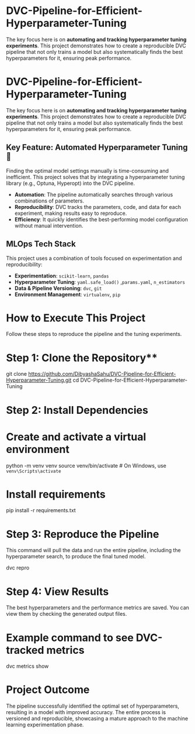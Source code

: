 # DVC-Pipeline-for-Efficient-Hyperparameter-Tuning
 The key focus here is on **automating and tracking hyperparameter tuning experiments**. This project demonstrates how to create a reproducible DVC pipeline that not only trains a model but also systematically finds the best hyperparameters for it, ensuring peak performance.


# DVC-Pipeline-for-Efficient-Hyperparameter-Tuning
 The key focus here is on **automating and tracking hyperparameter tuning experiments**. This project demonstrates how to create a reproducible DVC pipeline that not only trains a model but also systematically finds the best hyperparameters for it, ensuring peak performance.


## Key Feature: Automated Hyperparameter Tuning 🔬

Finding the optimal model settings manually is time-consuming and inefficient. This project solves that by integrating a hyperparameter tuning library (e.g., Optuna, Hyperopt) into the DVC pipeline.

* **Automation**: The pipeline automatically searches through various combinations of parameters.
* **Reproducibility**: DVC tracks the parameters, code, and data for each experiment, making results easy to reproduce.
* **Efficiency**: It quickly identifies the best-performing model configuration without manual intervention.

## MLOps Tech Stack

This project uses a combination of tools focused on experimentation and reproducibility:

* **Experimentation**: `scikit-learn`, `pandas`
* **Hyperparameter Tuning**: `yaml.safe_load()` ,`params.yaml`, `n_estimators`
* **Data & Pipeline Versioning**: `dvc`, `git`
* **Environment Management**: `virtualenv`, `pip`

# How to Execute This Project

Follow these steps to reproduce the pipeline and the tuning experiments.

# Step 1: Clone the Repository**

git clone https://github.com/DibyashaSahu/DVC-Pipeline-for-Efficient-Hyperparameter-Tuning.git
cd DVC-Pipeline-for-Efficient-Hyperparameter-Tuning

# Step 2: Install Dependencies

# Create and activate a virtual environment

python -m venv venv
source venv/bin/activate  # On Windows, use `venv\Scripts\activate`

# Install requirements

pip install -r requirements.txt

# Step 3: Reproduce the Pipeline

This command will pull the data and run the entire pipeline, including the hyperparameter search, to produce the final tuned model.

dvc repro

# Step 4: View Results

The best hyperparameters and the performance metrics are saved. You can view them by checking the generated output files.

# Example command to see DVC-tracked metrics

dvc metrics show

# Project Outcome

The pipeline successfully identified the optimal set of hyperparameters, resulting in a model with improved accuracy. The entire process is versioned and reproducible, showcasing a mature approach to the machine learning experimentation phase.
